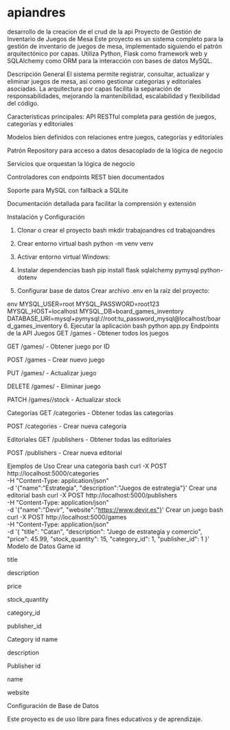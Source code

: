 # apiandres
desarrollo de la creacion de el crud de la api
Proyecto de Gestión de Inventario de Juegos de Mesa
Este proyecto es un sistema completo para la gestión de inventario de juegos de mesa, implementado siguiendo el patrón arquitectónico por capas. Utiliza Python, Flask como framework web y SQLAlchemy como ORM para la interacción con bases de datos MySQL.

Descripción General
El sistema permite registrar, consultar, actualizar y eliminar juegos de mesa, así como gestionar categorías y editoriales asociadas. La arquitectura por capas facilita la separación de responsabilidades, mejorando la mantenibilidad, escalabilidad y flexibilidad del código.

Características principales:
API RESTful completa para gestión de juegos, categorías y editoriales

Modelos bien definidos con relaciones entre juegos, categorías y editoriales

Patrón Repository para acceso a datos desacoplado de la lógica de negocio

Servicios que orquestan la lógica de negocio

Controladores con endpoints REST bien documentados

Soporte para MySQL con fallback a SQLite

Documentación detallada para facilitar la comprensión y extensión
  
 Instalación y Configuración
1. Clonar o crear el proyecto
bash
mkdir trabajoandres
cd trabajoandres
2. Crear entorno virtual
bash
python -m venv venv
3. Activar entorno virtual
Windows:

4. Instalar dependencias
bash
pip install flask sqlalchemy pymysql python-dotenv
5. Configurar base de datos
Crear archivo .env en la raíz del proyecto:

env
MYSQL_USER=root
MYSQL_PASSWORD=root123
MYSQL_HOST=localhost
MYSQL_DB=board_games_inventory
DATABASE_URI=mysql+pymysql://root:tu_password_mysql@localhost/board_games_inventory
6. Ejecutar la aplicación
bash
python app.py
Endpoints de la API
Juegos
GET /games - Obtener todos los juegos

GET /games/<id> - Obtener juego por ID

POST /games - Crear nuevo juego

PUT /games/<id> - Actualizar juego

DELETE /games/<id> - Eliminar juego

PATCH /games/<id>/stock - Actualizar stock

Categorías
GET /categories - Obtener todas las categorías

POST /categories - Crear nueva categoría

Editoriales
GET /publishers - Obtener todas las editoriales

POST /publishers - Crear nueva editorial

 Ejemplos de Uso
Crear una categoría
bash
curl -X POST http://localhost:5000/categories \
  -H "Content-Type: application/json" \
  -d '{"name":"Estrategia", "description":"Juegos de estrategia"}'
Crear una editorial
bash
curl -X POST http://localhost:5000/publishers \
  -H "Content-Type: application/json" \
  -d '{"name":"Devir", "website":"https://www.devir.es"}'
Crear un juego
bash
curl -X POST http://localhost:5000/games \
  -H "Content-Type: application/json" \
  -d '{
    "title": "Catan",
    "description": "Juego de estrategia y comercio",
    "price": 45.99,
    "stock_quantity": 15,
    "category_id": 1,
    "publisher_id": 1
  }'
Modelo de Datos
Game
id 

title 

description 

price 

stock_quantity 

category_id 

publisher_id 

Category
id 
name 

description 

Publisher
id 

name 

website 

 Configuración de Base de Datos
 
Este proyecto es de uso libre para fines educativos y de aprendizaje.


